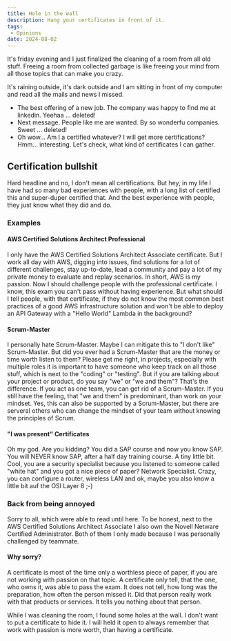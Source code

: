 ```yaml
---
title: Hole in the wall
description: Hang your certificates in front of it.
tags:
 - Opinions
date: 2024-08-02
---
```


It's friday evening and I just finalized the cleaning of a room from all old stuff. Freeing a room from collected garbage is like freeing your mind from all those topics that can make you crazy.

It's raining outside, it's dark outside and I am sitting in front of my computer and read all the mails and news I missed.

* The best offering of a new job. The company was happy to find me at linkedin. Yeehaa ... deleted! 
* Next message. People like me are wanted. By so wonderfu companies. Sweet ... deleted! 
* Oh wow... Am I a certified whatever? I will get more certifications? Hmm... interesting. Let's check, what kind of certificates I can gather.

## Certification bullshit

Hard headline and no, I don't mean all certifications. But hey, in my life I have had so many bad experiences with people, with a long list of certified this and super-duper certified that. And the best experience with people, they just know what they did and do.

### Examples

#### AWS Certified Solutions Architect Professional 

I only have the AWS Certified Solutions Architect Associate certificate. But I work all day with AWS, digging into issues, find solutions for a lot of different challenges, stay up-to-date, lead a community and pay a lot of my private money to evaluate and replay scenarios. In short, AWS is my passion. 
Now I should challenge people with the professional certificate. I know, this exam you can't pass without having experience. But what should I tell people, with that certificate, if they do not know the most common best practices of a good AWS infrastructure solution and won't be able to deploy an API Gateway with a "Hello World" Lambda in the background?

#### Scrum-Master

I personally hate Scrum-Master. Maybe I can mitigate this to "I don't like" Scrum-Master. But did you ever had a Scrum-Master that are the money or time worth listen to them? Please get me right, in projects, especially with multiple roles it is important to have someone who keep track on all those stuff, which is next to the "coding" or "testing". But if you are talking about your project or product, do you say "we" or "we and them"? That's the difference. If you act as one team, you can get rid of a Scrum-Master. If you still have the feeling, that "we and them" is predominant, than work on your mindset. Yes, this can also be supported by a Scrum-Master, but there are serveral others who can change the mindset of your team without knowing the principles of Scrum.

#### "I was present" Certificates

Oh my god. Are you kidding? You did a SAP course and now you know SAP. You will NEVER know SAP, after a half day training course. A tiny little bit. Cool, you are a security specialist because you listened to someone called "white hat" and you got a nice piece of paper? Network Specialist. Crazy, you can configure a router, wireless LAN and ok, maybe you also know a little bit auf the OSI Layer 8 ;-)

### Back from being annoyed

Sorry to all, which were able to read until here. To be honest, next to the AWS Certified Solutions Architect Associate I also own the Novell Netware Certified Administrator. Both of them I only made because I was personally challenged by teammate.

#### Why sorry?

A certificate is most of the time only a worthless piece of paper, if you are not working with passion on that topic. A certificate only tell, that the one, who owns it, was able to pass the exam. It does not tell, how long was the preparation, how often the person missed it. Did that person really work with that products or services. It tells you nothing about that person.

While I was cleaning the room, I found some holes at the wall. I don't want to put a certificate to hide it. I will held it open to always remember that work with passion is more worth, than having a certificate.
